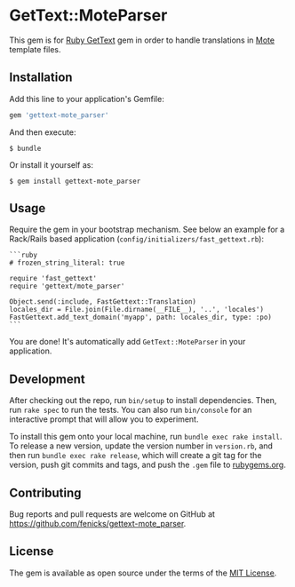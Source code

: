 # GetText::MoteParser

This gem is for [Ruby GetText](https://github.com/ruby-gettext/gettext) gem in order to handle translations in [Mote](https://github.com/soveran/mote) template files.

## Installation

Add this line to your application's Gemfile:

```ruby
gem 'gettext-mote_parser'
```

And then execute:

    $ bundle

Or install it yourself as:

    $ gem install gettext-mote_parser

## Usage

Require the gem in your bootstrap mechanism. See below an example for a Rack/Rails based application (`config/initializers/fast_gettext.rb`):

    ```ruby
    # frozen_string_literal: true

    require 'fast_gettext'
    require 'gettext/mote_parser'

    Object.send(:include, FastGettext::Translation)
    locales_dir = File.join(File.dirname(__FILE__), '..', 'locales')
    FastGettext.add_text_domain('myapp', path: locales_dir, type: :po)
    ```

You are done! It's automatically add `GetText::MoteParser` in your application.

## Development

After checking out the repo, run `bin/setup` to install dependencies. Then, run `rake spec` to run the tests. You can also run `bin/console` for an interactive prompt that will allow you to experiment.

To install this gem onto your local machine, run `bundle exec rake install`. To release a new version, update the version number in `version.rb`, and then run `bundle exec rake release`, which will create a git tag for the version, push git commits and tags, and push the `.gem` file to [rubygems.org](https://rubygems.org).

## Contributing

Bug reports and pull requests are welcome on GitHub at https://github.com/fenicks/gettext-mote_parser.

## License

The gem is available as open source under the terms of the [MIT License](http://opensource.org/licenses/MIT).
